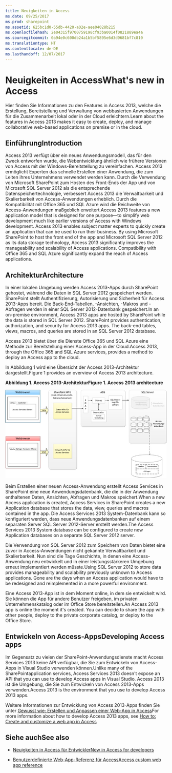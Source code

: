 ```yaml
---
title: Neuigkeiten in Access
ms.date: 09/25/2017
ms.prod: sharepoint
ms.assetid: 625bc1d0-55db-4420-a02e-aee04028b215
ms.openlocfilehash: 2e04315f9700759198cf93ba0014f0821889ea4a
ms.sourcegitcommit: 0a94e0c600db24a1b5bf5895e6d3d9681bf7c810
ms.translationtype: HT
ms.contentlocale: de-DE
ms.lasthandoff: 12/07/2017
---
```

# <a name="whats-new-in-access"></a><span data-ttu-id="4b22c-102">Neuigkeiten in Access</span><span class="sxs-lookup"><span data-stu-id="4b22c-102">What's new in Access</span></span>
<span data-ttu-id="4b22c-103">Hier finden Sie Informationen zu den Features in Access 2013, welche die Erstellung, Bereitstellung und Verwaltung von webbasierten Anwendungen für die Zusammenarbeit lokal oder in der Cloud erleichtern.</span><span class="sxs-lookup"><span data-stu-id="4b22c-103">Learn about the features in Access 2013 makes it easy to create, deploy, and manage collaborative web-based applications on premise or in the cloud.</span></span>
## <a name="introduction"></a><span data-ttu-id="4b22c-104">Einführung</span><span class="sxs-lookup"><span data-stu-id="4b22c-104">Introduction</span></span>
<span data-ttu-id="4b22c-105"><a name="SP15_access15overview_Introduction"> </a></span><span class="sxs-lookup"><span data-stu-id="4b22c-105"><a name="SP15_access15overview_Introduction"> </a></span></span>

<span data-ttu-id="4b22c-p101">Access 2013 verfügt über ein neues Anwendungsmodell, das für den Zweck entworfen wurde, die Webentwicklung ähnlich wie frühere Versionen von Access mit der Windows-Bereitstellung zu vereinfachen. Access 2013 ermöglicht Experten das schnelle Erstellen einer Anwendung, die zum Leiten ihres Unternehmens verwendet werden kann. Durch die Verwendung von Microsoft SharePoint zum Hosten des Front-Ends der App und von Microsoft SQL Server 2012 als die entsprechende Datenspeichertechnologie, verbessert Access 2013 die Verwaltbarkeit und Skalierbarkeit von Access-Anwendungen erheblich. Durch die Kompatibilität mit Office 365 und SQL Azure wird die Reichweite von Access-Anwendungen maßgeblich erweitert.</span><span class="sxs-lookup"><span data-stu-id="4b22c-p101">Access 2013 features a new application model that is designed for one purpose―to simplify web development much like earlier versions of Access with Windows development. Access 2013 enables subject matter experts to quickly create an application that can be used to run their business. By using Microsoft SharePoint to host the front end of the app and Microsoft SQL Server 2012 as its data storage technology, Access 2013 significantly improves the manageability and scalability of Access applications. Compatibility with Office 365 and SQL Azure significantly expand the reach of Access applications.</span></span>
  
    
    

## <a name="architecture"></a><span data-ttu-id="4b22c-110">Architektur</span><span class="sxs-lookup"><span data-stu-id="4b22c-110">Architecture</span></span>
<span data-ttu-id="4b22c-111"><a name="SP15_access15overview_Architecture"> </a></span><span class="sxs-lookup"><span data-stu-id="4b22c-111"><a name="SP15_access15overview_Architecture"> </a></span></span>

<span data-ttu-id="4b22c-p102">In einer lokalen Umgebung werden Access 2013-Apps durch SharePoint gehostet, während die Daten in SQL Server 2012 gespeichert werden. SharePoint stellt Authentifizierung, Autorisierung und Sicherheit für Access 2013-Apps bereit. Die Back-End-Tabellen, -Ansichten, -Makros und -Abfragen werden in einer SQL Server 2012-Datenbank gespeichert.</span><span class="sxs-lookup"><span data-stu-id="4b22c-p102">In an on-premise environment, Access 2013 apps are hosted by SharePoint while the data is stored in SQL Server 2012. SharePoint provides authentication, authorization, and security for Access 2013 apps. The back-end tables, views, macros, and queries are stored in an SQL Server 2012 database.</span></span>
  
    
    
<span data-ttu-id="4b22c-115">Access 2013 bietet über die Dienste Office 365 und SQL Azure eine Methode zur Bereitstellung einer Access-App in der Cloud.</span><span class="sxs-lookup"><span data-stu-id="4b22c-115">Access 2013, through the Office 365 and SQL Azure services, provides a method to deploy an Access app to the cloud.</span></span>
  
    
    
<span data-ttu-id="4b22c-116">In Abbildung 1 wird eine Übersicht der Access 2013-Architektur dargestellt.</span><span class="sxs-lookup"><span data-stu-id="4b22c-116">Figure 1 provides an overview of Access 2013 architecture.</span></span>
  
    
    

<span data-ttu-id="4b22c-117">**Abbildung 1. Access 2013-Architektur**</span><span class="sxs-lookup"><span data-stu-id="4b22c-117">**Figure 1. Access 2013 architecture**</span></span>

  
    
    

  
    
    
![Architektur von Access 2013](../images/odc_Office15_Access15OverviewDK2_Figure07.jpg)
  
    
    
<span data-ttu-id="4b22c-119">Beim Erstellen einer neuen Access-Anwendung erstellt Access Services in SharePoint eine neue Anwendungsdatenbank, die die in der Anwendung enthaltenen Daten, Ansichten, Abfragen und Makros speichert.</span><span class="sxs-lookup"><span data-stu-id="4b22c-119">When a new Access application is created, Access Services in SharePoint creates a new Application database that stores the data, view, queries and macros contained in the app.</span></span> <span data-ttu-id="4b22c-120">Die Access Services 2013 System-Datenbank kann so konfiguriert werden, dass neue Anwendungsdatenbanken auf einem separaten Server SQL Server 2012-Server erstellt werden.</span><span class="sxs-lookup"><span data-stu-id="4b22c-120">The Access Services 2013 System database can be configured to create new Application databases on a separate SQL Server 2012 server.</span></span>
  
    
    
<span data-ttu-id="4b22c-p104">Die Verwendung von SQL Server 2012 zum Speichern von Daten bietet eine zuvor in Access-Anwendungen nicht gekannte Verwaltbarkeit und Skalierbarkeit. Nun sind die Tage Geschichte, in denen eine Access-Anwendung neu entwickelt und in einer leistungsstärkeren Umgebung erneut implementiert werden müsste.</span><span class="sxs-lookup"><span data-stu-id="4b22c-p104">Using SQL Server 2012 to store data provides manageability and scalability previously unknown to Access applications. Gone are the days when an Access application would have to be redesigned and reimplemented in a more powerful environment.</span></span>
  
    
    
<span data-ttu-id="4b22c-p105">Eine Access 2013-App ist in dem Moment online, in dem sie entwickelt wird. Sie können die App für andere Benutzer freigeben, im privaten Unternehmenskatalog oder im Office Store bereitstellen.</span><span class="sxs-lookup"><span data-stu-id="4b22c-p105">An Access 2013 app is online the moment it's created. You can decide to share the app with other people, deploy to the private corporate catalog, or deploy to the Office Store.</span></span>
  
    
    

## <a name="developing-access-apps"></a><span data-ttu-id="4b22c-125">Entwickeln von Access-Apps</span><span class="sxs-lookup"><span data-stu-id="4b22c-125">Developing Access apps</span></span>
<span data-ttu-id="4b22c-126"><a name="SP15_access15overview_DevelopingAccessapps"> </a></span><span class="sxs-lookup"><span data-stu-id="4b22c-126"><a name="SP15_access15overview_DevelopingAccessapps"> </a></span></span>

<span data-ttu-id="4b22c-127">Im Gegensatz zu vielen der SharePoint-Anwendungsdienste macht Access Services 2013 keine API verfügbar, die Sie zum Entwickeln von Access-Apps in Visual Studio verwenden können.</span><span class="sxs-lookup"><span data-stu-id="4b22c-127">Unlike many of the SharePointapplication services, Access Services 2013 doesn't expose an API that you can use to develop Access apps in Visual Studio.</span></span> <span data-ttu-id="4b22c-128">Access 2013 ist die Umgebung, die Sie zum Entwickeln von Access 2013-Apps verwenden.</span><span class="sxs-lookup"><span data-stu-id="4b22c-128">Access 2013 is the environment that you use to develop Access 2013 apps.</span></span>
  
    
    
<span data-ttu-id="4b22c-129">Weitere Informationen zur Entwicklung von Access 2013-Apps finden Sie unter [Gewusst wie: Erstellen und Anpassen einer Web-App in Access](http://msdn.microsoft.com/library/628745f4-82e9-4838-9726-6f3e506a654f%28Office.15%29.aspx)</span><span class="sxs-lookup"><span data-stu-id="4b22c-129">For more information about how to develop Access 2013 apps, see  [How to: Create and customize a web app in Access](http://msdn.microsoft.com/library/628745f4-82e9-4838-9726-6f3e506a654f%28Office.15%29.aspx)</span></span>
  
    
    

## <a name="see-also"></a><span data-ttu-id="4b22c-130">Siehe auch</span><span class="sxs-lookup"><span data-stu-id="4b22c-130">See also</span></span>
<span data-ttu-id="4b22c-131"><a name="SP15_access15overview_addres"> </a></span><span class="sxs-lookup"><span data-stu-id="4b22c-131"><a name="SP15_access15overview_addres"> </a></span></span>


-  [<span data-ttu-id="4b22c-132">Neuigkeiten in Access für Entwickler</span><span class="sxs-lookup"><span data-stu-id="4b22c-132">New in Access for developers</span></span>](http://msdn.microsoft.com/library/df778f51-d65e-4c30-b618-65003ceb39b3%28Office.15%29.aspx)
    
  
-  [<span data-ttu-id="4b22c-133">Benutzerdefinierte Web-App-Referenz für Access</span><span class="sxs-lookup"><span data-stu-id="4b22c-133">Access custom web app reference</span></span>](http://msdn.microsoft.com/library/8d696fa4-a6f2-4fb1-8662-a313bf0b5989%28Office.15%29.aspx)
    
  

